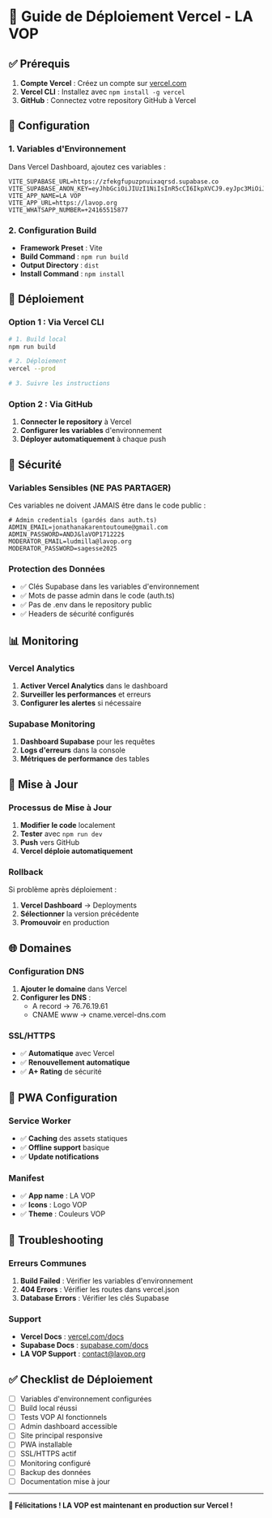 # 🚀 Guide de Déploiement Vercel - LA VOP

## ✅ Prérequis

1. **Compte Vercel** : Créez un compte sur [vercel.com](https://vercel.com)
2. **Vercel CLI** : Installez avec `npm install -g vercel`
3. **GitHub** : Connectez votre repository GitHub à Vercel

## 🔧 Configuration

### 1. Variables d'Environnement

Dans Vercel Dashboard, ajoutez ces variables :

```
VITE_SUPABASE_URL=https://zfekgfupuzpnuixaqrsd.supabase.co
VITE_SUPABASE_ANON_KEY=eyJhbGciOiJIUzI1NiIsInR5cCI6IkpXVCJ9.eyJpc3MiOiJzdXBhYmFzZSIsInJlZiI6InpmZWtnZnVwdXpwbnVpeGFxcnNkIiwicm9sZSI6ImFub24iLCJpYXQiOjE3NTgzMjQ1NDksImV4cCI6MjA3MzkwMDU0OX0.UF06Fiz4pw5N8MEnOlzrZynzyuwQTMMNLckwDBkgr3k
VITE_APP_NAME=LA VOP
VITE_APP_URL=https://lavop.org
VITE_WHATSAPP_NUMBER=+24165515877
```

### 2. Configuration Build

- **Framework Preset** : Vite
- **Build Command** : `npm run build`
- **Output Directory** : `dist`
- **Install Command** : `npm install`

## 🚀 Déploiement

### Option 1 : Via Vercel CLI

```bash
# 1. Build local
npm run build

# 2. Déploiement
vercel --prod

# 3. Suivre les instructions
```

### Option 2 : Via GitHub

1. **Connecter le repository** à Vercel
2. **Configurer les variables** d'environnement
3. **Déployer automatiquement** à chaque push

## 🔐 Sécurité

### Variables Sensibles (NE PAS PARTAGER)

Ces variables ne doivent JAMAIS être dans le code public :

```
# Admin credentials (gardés dans auth.ts)
ADMIN_EMAIL=jonathanakarentoutoume@gmail.com
ADMIN_PASSWORD=ANDJ&laVOP171222$
MODERATOR_EMAIL=ludmilla@lavop.org
MODERATOR_PASSWORD=sagesse2025
```

### Protection des Données

- ✅ Clés Supabase dans les variables d'environnement
- ✅ Mots de passe admin dans le code (auth.ts)
- ✅ Pas de .env dans le repository public
- ✅ Headers de sécurité configurés

## 📊 Monitoring

### Vercel Analytics

1. **Activer Vercel Analytics** dans le dashboard
2. **Surveiller les performances** et erreurs
3. **Configurer les alertes** si nécessaire

### Supabase Monitoring

1. **Dashboard Supabase** pour les requêtes
2. **Logs d'erreurs** dans la console
3. **Métriques de performance** des tables

## 🔄 Mise à Jour

### Processus de Mise à Jour

1. **Modifier le code** localement
2. **Tester** avec `npm run dev`
3. **Push** vers GitHub
4. **Vercel déploie automatiquement**

### Rollback

Si problème après déploiement :

1. **Vercel Dashboard** → Deployments
2. **Sélectionner** la version précédente
3. **Promouvoir** en production

## 🌐 Domaines

### Configuration DNS

1. **Ajouter le domaine** dans Vercel
2. **Configurer les DNS** :
   - A record → 76.76.19.61
   - CNAME www → cname.vercel-dns.com

### SSL/HTTPS

- ✅ **Automatique** avec Vercel
- ✅ **Renouvellement automatique**
- ✅ **A+ Rating** de sécurité

## 📱 PWA Configuration

### Service Worker

- ✅ **Caching** des assets statiques
- ✅ **Offline support** basique
- ✅ **Update notifications**

### Manifest

- ✅ **App name** : LA VOP
- ✅ **Icons** : Logo VOP
- ✅ **Theme** : Couleurs VOP

## 🚨 Troubleshooting

### Erreurs Communes

1. **Build Failed** : Vérifier les variables d'environnement
2. **404 Errors** : Vérifier les routes dans vercel.json
3. **Database Errors** : Vérifier les clés Supabase

### Support

- **Vercel Docs** : [vercel.com/docs](https://vercel.com/docs)
- **Supabase Docs** : [supabase.com/docs](https://supabase.com/docs)
- **LA VOP Support** : contact@lavop.org

## ✅ Checklist de Déploiement

- [ ] Variables d'environnement configurées
- [ ] Build local réussi
- [ ] Tests VOP AI fonctionnels
- [ ] Admin dashboard accessible
- [ ] Site principal responsive
- [ ] PWA installable
- [ ] SSL/HTTPS actif
- [ ] Monitoring configuré
- [ ] Backup des données
- [ ] Documentation mise à jour

---

**🎉 Félicitations ! LA VOP est maintenant en production sur Vercel !**
